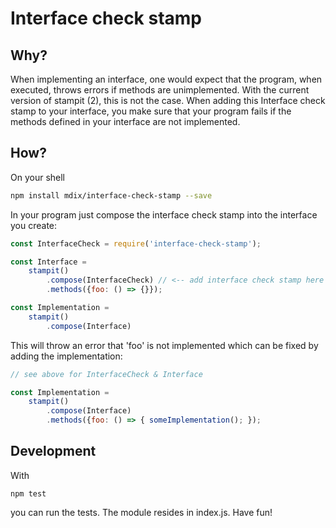 # Interface check stamp
## Why?
When implementing an interface, one would expect that the program, when executed, throws errors if methods are unimplemented.
With the current version of stampit (2), this is not the case. When adding this Interface check stamp to your interface,
you make sure that your program fails if the methods defined in your interface are not implemented.

## How?
On your shell
```bash
npm install mdix/interface-check-stamp --save
```

In your program just compose the interface check stamp into the interface you create:
```javascript
const InterfaceCheck = require('interface-check-stamp');

const Interface = 
    stampit()
        .compose(InterfaceCheck) // <-- add interface check stamp here
        .methods({foo: () => {}});

const Implementation = 
    stampit()
        .compose(Interface)
```

This will throw an error that 'foo' is not implemented which can be fixed by adding the implementation:

```javascript
// see above for InterfaceCheck & Interface 

const Implementation = 
    stampit()
        .compose(Interface)
        .methods({foo: () => { someImplementation(); });
```

## Development
With 
```
npm test
```
you can run the tests. The module resides in index.js. Have fun!
